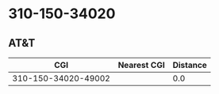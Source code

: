 # 310-150-34020
## AT&T


| CGI | Nearest CGI | Distance |
|-----|-------------|----------|
| 310-150-34020-49002 |  | 0.0 |

